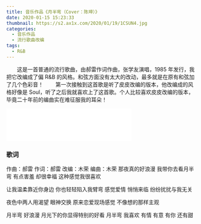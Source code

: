 ```yaml
---
title: 音乐作品《月半弯（Cover：陈坤）》
date: 2020-01-15 15:23:33
thumbnail: https://s2.ax1x.com/2020/01/19/1CSUN4.jpg
categories:
  - 音乐作品
  - 流行歌曲改编
tags:
  - R&B
---
```


&emsp;&emsp;这是一首普通的流行歌曲，由郝雷作词作曲，张学友演唱，1985 年发行，我把它改编成了偏 R&B 的风格。和弦方面没有太大的改动，最多就是在原有和弦加了几个色彩音！
&emsp;&emsp;第一次接触到这首歌是听了皮皮改编的版本，他改编成的风格好像是 Soul，听了之后我就喜欢上了这首歌。个人比较喜欢皮皮改编的版本，毕竟二十年前的编曲实在难征服我的耳朵！

<iframe frameborder="no" border="0" marginwidth="0" marginheight="0" width=330 height=86 src="//music.163.com/outchain/player?type=2&id=1394618989&auto=0&height=66"></iframe>
<!--more-->

### 歌词

作曲：郝雷
作词：郝雷
改编：木荣
编曲：木荣
那夜真的好浪漫
我带你去看月半弯
有点害羞 却很幸福
这种感觉我很喜欢

让我温柔靠近你身边
你也轻轻陷入我臂弯
感觉爱情 悄悄来临
纷纷扰扰与我无关

夜色中两人用渴望
眼神交换
原来恋爱现场感觉
不像想的那样主观

月半弯 好浪漫
月光下的你显得特别的好看
月半弯 我喜欢
有情 有意 有你
还有甜

